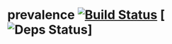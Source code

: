 # prevalence [![Build Status](https://travis-ci.org/agnaldo4j/prevalence.svg?branch=develop)](https://travis-ci.org/agnaldo4j/prevalence) [![Deps Status](https://beta.hexfaktor.org/badge/all/github/agnaldo4j/prevalence.svg?branch=develop)]